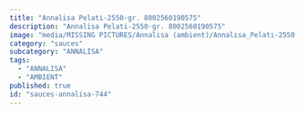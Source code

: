 ```yaml
---
title: "Annalisa Pelati-2550-gr. 8002560190575"
description: "Annalisa Pelati-2550-gr. 8002560190575"
image: "media/MISSING PICTURES/Annalisa (ambient)/Annalisa_Pelati-2550-gr._8002560190575.jpg"
category: "sauces"
subcategory: "ANNALISA"
tags:
  - "ANNALISA"
  - "AMBIENT"
published: true
id: "sauces-annalisa-744"
---
```

